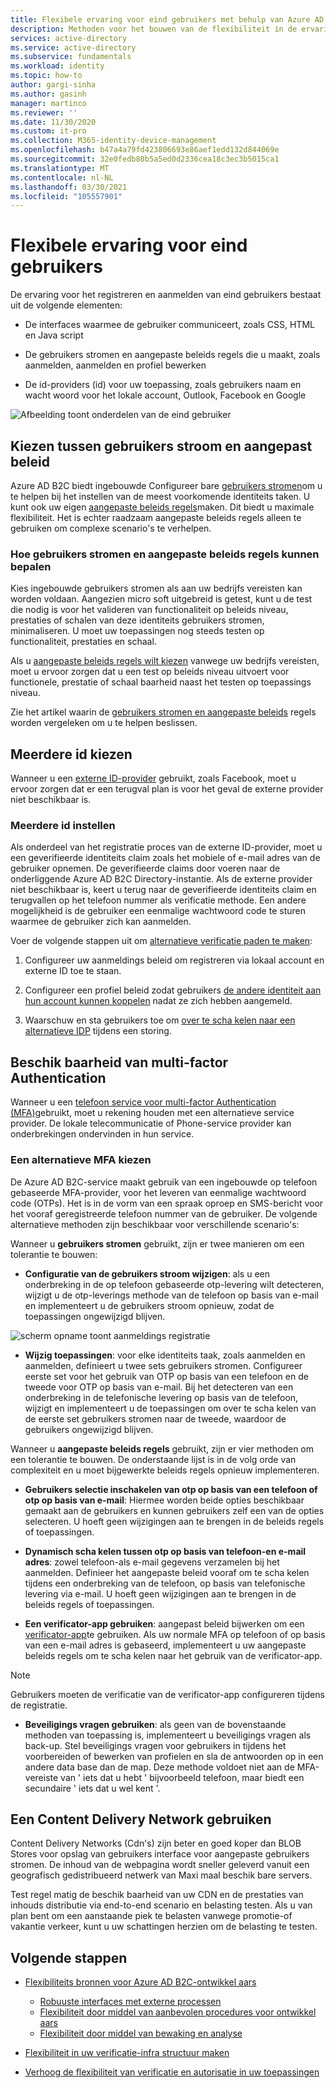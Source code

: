 ```yaml
---
title: Flexibele ervaring voor eind gebruikers met behulp van Azure AD B2C | Microsoft Docs
description: Methoden voor het bouwen van de flexibiliteit in de ervaring van de eind gebruiker met behulp van Azure AD B2C
services: active-directory
ms.service: active-directory
ms.subservice: fundamentals
ms.workload: identity
ms.topic: how-to
author: gargi-sinha
ms.author: gasinh
manager: martinco
ms.reviewer: ''
ms.date: 11/30/2020
ms.custom: it-pro
ms.collection: M365-identity-device-management
ms.openlocfilehash: b47a4a79fd423806693e86aef1edd132d844069e
ms.sourcegitcommit: 32e0fedb80b5a5ed0d2336cea18c3ec3b5015ca1
ms.translationtype: MT
ms.contentlocale: nl-NL
ms.lasthandoff: 03/30/2021
ms.locfileid: "105557901"
---
```

# <a name="resilient-end-user-experience"></a>Flexibele ervaring voor eind gebruikers

De ervaring voor het registreren en aanmelden van eind gebruikers bestaat uit de volgende elementen:

- De interfaces waarmee de gebruiker communiceert, zoals CSS, HTML en Java script

- De gebruikers stromen en aangepaste beleids regels die u maakt, zoals aanmelden, aanmelden en profiel bewerken

- De id-providers (id) voor uw toepassing, zoals gebruikers naam en wacht woord voor het lokale account, Outlook, Facebook en Google

![Afbeelding toont onderdelen van de eind gebruiker](media/resilient-end-user-experiences/end-user-experience-architecture.png)

## <a name="choose-between-user-flow-and-custom-policy"></a>Kiezen tussen gebruikers stroom en aangepast beleid  

Azure AD B2C biedt ingebouwde Configureer bare [gebruikers stromen](../../active-directory-b2c/user-flow-overview.md)om u te helpen bij het instellen van de meest voorkomende identiteits taken. U kunt ook uw eigen [aangepaste beleids regels](../../active-directory-b2c/custom-policy-overview.md)maken. Dit biedt u maximale flexibiliteit. Het is echter raadzaam aangepaste beleids regels alleen te gebruiken om complexe scenario's te verhelpen.

### <a name="how-to-decide-between-user-flow-and-custom-policy"></a>Hoe gebruikers stromen en aangepaste beleids regels kunnen bepalen

Kies ingebouwde gebruikers stromen als aan uw bedrijfs vereisten kan worden voldaan. Aangezien micro soft uitgebreid is getest, kunt u de test die nodig is voor het valideren van functionaliteit op beleids niveau, prestaties of schalen van deze identiteits gebruikers stromen, minimaliseren. U moet uw toepassingen nog steeds testen op functionaliteit, prestaties en schaal.

Als u [aangepaste beleids regels wilt kiezen](../../active-directory-b2c/custom-policy-get-started.md) vanwege uw bedrijfs vereisten, moet u ervoor zorgen dat u een test op beleids niveau uitvoert voor functionele, prestatie of schaal baarheid naast het testen op toepassings niveau.

Zie het artikel waarin de [gebruikers stromen en aangepaste beleids](../../active-directory-b2c/custom-policy-overview.md#comparing-user-flows-and-custom-policies) regels worden vergeleken om u te helpen beslissen.

## <a name="choose-multiple-idps"></a>Meerdere id kiezen

Wanneer u een [externe ID-provider](../../active-directory-b2c/technical-overview.md#external-identity-providers) gebruikt, zoals Facebook, moet u ervoor zorgen dat er een terugval plan is voor het geval de externe provider niet beschikbaar is.

### <a name="how-to-set-up-multiple-idps"></a>Meerdere id instellen

Als onderdeel van het registratie proces van de externe ID-provider, moet u een geverifieerde identiteits claim zoals het mobiele of e-mail adres van de gebruiker opnemen. De geverifieerde claims door voeren naar de onderliggende Azure AD B2C Directory-instantie. Als de externe provider niet beschikbaar is, keert u terug naar de geverifieerde identiteits claim en terugvallen op het telefoon nummer als verificatie methode. Een andere mogelijkheid is de gebruiker een eenmalige wachtwoord code te sturen waarmee de gebruiker zich kan aanmelden.

 Voer de volgende stappen uit om [alternatieve verificatie paden te maken](https://github.com/azure-ad-b2c/samples/tree/master/policies/idps-filter):

 1. Configureer uw aanmeldings beleid om registreren via lokaal account en externe ID toe te staan.

 2. Configureer een profiel beleid zodat gebruikers [de andere identiteit aan hun account kunnen koppelen](https://github.com/Azure-Samples/active-directory-b2c-advanced-policies/tree/master/account-linking) nadat ze zich hebben aangemeld.

 3. Waarschuw en sta gebruikers toe om [over te scha kelen naar een alternatieve IDP](../../active-directory-b2c/customize-ui-with-html.md#configure-dynamic-custom-page-content-uri) tijdens een storing.

## <a name="availability-of-multi-factor-authentication"></a>Beschik baarheid van multi-factor Authentication

Wanneer u een [telefoon service voor multi-factor Authentication (MFA)](../../active-directory-b2c/phone-authentication-user-flows.md)gebruikt, moet u rekening houden met een alternatieve service provider. De lokale telecommunicatie of Phone-service provider kan onderbrekingen ondervinden in hun service.

### <a name="how-to-choose-an-alternate-mfa"></a>Een alternatieve MFA kiezen  

De Azure AD B2C-service maakt gebruik van een ingebouwde op telefoon gebaseerde MFA-provider, voor het leveren van eenmalige wachtwoord code (OTPs). Het is in de vorm van een spraak oproep en SMS-bericht voor het vooraf geregistreerde telefoon nummer van de gebruiker. De volgende alternatieve methoden zijn beschikbaar voor verschillende scenario's:

Wanneer u **gebruikers stromen** gebruikt, zijn er twee manieren om een tolerantie te bouwen:

- **Configuratie van de gebruikers stroom wijzigen**: als u een onderbreking in de op telefoon gebaseerde otp-levering wilt detecteren, wijzigt u de otp-leverings methode van de telefoon op basis van e-mail en implementeert u de gebruikers stroom opnieuw, zodat de toepassingen ongewijzigd blijven.

![scherm opname toont aanmeldings registratie](media/resilient-end-user-experiences/create-sign-in.png)

- **Wijzig toepassingen**: voor elke identiteits taak, zoals aanmelden en aanmelden, definieert u twee sets gebruikers stromen. Configureer eerste set voor het gebruik van OTP op basis van een telefoon en de tweede voor OTP op basis van e-mail. Bij het detecteren van een onderbreking in de telefonische levering op basis van de telefoon, wijzigt en implementeert u de toepassingen om over te scha kelen van de eerste set gebruikers stromen naar de tweede, waardoor de gebruikers ongewijzigd blijven.  

Wanneer u **aangepaste beleids regels** gebruikt, zijn er vier methoden om een tolerantie te bouwen. De onderstaande lijst is in de volg orde van complexiteit en u moet bijgewerkte beleids regels opnieuw implementeren.

- **Gebruikers selectie inschakelen van otp op basis van een telefoon of otp op basis van e-mail**: Hiermee worden beide opties beschikbaar gemaakt aan de gebruikers en kunnen gebruikers zelf een van de opties selecteren. U hoeft geen wijzigingen aan te brengen in de beleids regels of toepassingen.

- **Dynamisch scha kelen tussen otp op basis van telefoon-en e-mail adres**: zowel telefoon-als e-mail gegevens verzamelen bij het aanmelden. Definieer het aangepaste beleid vooraf om te scha kelen tijdens een onderbreking van de telefoon, op basis van telefonische levering via e-mail. U hoeft geen wijzigingen aan te brengen in de beleids regels of toepassingen.

- **Een verificator-app gebruiken**: aangepast beleid bijwerken om een [verificator-app](https://github.com/azure-ad-b2c/samples/tree/master/policies/custom-mfa-totp)te gebruiken. Als uw normale MFA op telefoon of op basis van een e-mail adres is gebaseerd, implementeert u uw aangepaste beleids regels om te scha kelen naar het gebruik van de verificator-app.

>[!Note]
>Gebruikers moeten de verificatie van de verificator-app configureren tijdens de registratie.

- **Beveiligings vragen gebruiken**: als geen van de bovenstaande methoden van toepassing is, implementeert u beveiligings vragen als back-up. Stel beveiligings vragen voor gebruikers in tijdens het voorbereiden of bewerken van profielen en sla de antwoorden op in een andere data base dan de map. Deze methode voldoet niet aan de MFA-vereiste van ' iets dat u hebt ' bijvoorbeeld telefoon, maar biedt een secundaire ' iets dat u wel kent '.

## <a name="use-a-content-delivery-network"></a>Een Content Delivery Network gebruiken

Content Delivery Networks (Cdn's) zijn beter en goed koper dan BLOB Stores voor opslag van gebruikers interface voor aangepaste gebruikers stromen. De inhoud van de webpagina wordt sneller geleverd vanuit een geografisch gedistribueerd netwerk van Maxi maal beschik bare servers.  

Test regel matig de beschik baarheid van uw CDN en de prestaties van inhouds distributie via end-to-end scenario en belasting testen. Als u van plan bent om een aanstaande piek te belasten vanwege promotie-of vakantie verkeer, kunt u uw schattingen herzien om de belasting te testen.
  
## <a name="next-steps"></a>Volgende stappen

- [Flexibiliteits bronnen voor Azure AD B2C-ontwikkel aars](resilience-b2c.md)
  
  - [Robuuste interfaces met externe processen](resilient-external-processes.md)
  - [Flexibiliteit door middel van aanbevolen procedures voor ontwikkel aars](resilience-b2c-developer-best-practices.md)
  - [Flexibiliteit door middel van bewaking en analyse](resilience-with-monitoring-alerting.md)
- [Flexibiliteit in uw verificatie-infra structuur maken](resilience-in-infrastructure.md)
- [Verhoog de flexibiliteit van verificatie en autorisatie in uw toepassingen](resilience-app-development-overview.md)